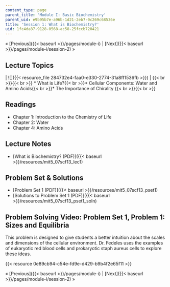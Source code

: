 ```yaml
---
content_type: page
parent_title: 'Module I: Basic Biochemistry'
parent_uid: e9b95b7e-a96b-1d21-2eb7-0c269c68536e
title: 'Session 1: What is Biochemistry?'
uid: 1fc4da87-9128-0568-ac58-25fccb720421
---
```


« [Previous]({{< baseurl >}}/pages/module-i) | [Next]({{< baseurl >}}/pages/module-i/session-2) »

Lecture Topics
--------------

| ![]({{< resource_file 284732e4-faa0-e330-2774-31a8ff1536fb >}}) |  {{< br >}}{{< br >}} *   What is Life?{{< br >}}*   Cellular Components: Water and Amino Acids{{< br >}}*   The Importance of Chirality {{< br >}}{{< br >}}  

Readings
--------

*   Chapter 1: Introduction to the Chemistry of Life
*   Chapter 2: Water
*   Chapter 4: Amino Acids

Lecture Notes
-------------

*   [What is Biochemistry? (PDF)]({{< baseurl >}}/resources/mit5_07scf13_lec1)

Problem Set & Solutions
-----------------------

*   [Problem Set 1 (PDF)]({{< baseurl >}}/resources/mit5_07scf13_pset1)
*   [Solutions to Problem Set 1 (PDF)]({{< baseurl >}}/resources/mit5_07scf13_pset1_soln)

Problem Solving Video: Problem Set 1, Problem 1: Sizes and Equilibria
---------------------------------------------------------------------

This problem is designed to give students a better intuition about the scales and dimensions of the cellular environment. Dr. Fedeles uses the examples of eukaryotic red blood cells and prokaryotic staph aureus cells to explore these ideas.

{{< resource 0e89cb94-c54e-fd9e-d429-b9b4f2e65f11 >}}

« [Previous]({{< baseurl >}}/pages/module-i) | [Next]({{< baseurl >}}/pages/module-i/session-2) »